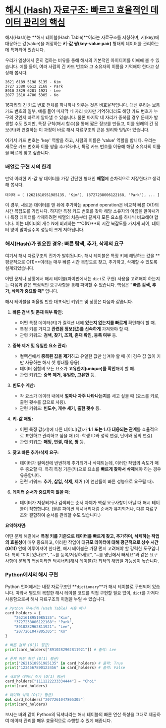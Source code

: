 # [해시 (Hash) 자료구조: 빠르고 효율적인 데이터 관리의 핵심](../0x15/README.md)

해시(Hash)는 **해시 테이블(Hash Table)**이라는 자료구조를 지칭하며, 키(key)에 대응하는 값(value)을 저장하는 **키-값 쌍(key-value pair)** 형태의 데이터를 관리하는 데 특화되어 있습니다.

우리가 일상에서 흔히 접하는 비유를 통해 해시의 기본적인 아이디어를 이해해 볼 수 있습니다. 예를 들어, 여러 사람의 긴 카드 번호와 그 소유자의 이름을 기억해야 한다고 상상해 봅시다.

```
2621 6189 5198 5135 - Kim
3727 2380 0612 2168 - Park
8910 2829 6281 1921 - Lee
2077 2610 4780 5305 - Ko
```

16자리의 긴 카드 번호 전체를 하나하나 외우는 것은 비효율적입니다. 대신 우리는 보통 카드 번호의 일부, 예를 들어 마지막 네 자리 숫자만 기억하더라도 해당 카드 번호가 누구의 것인지 빠르게 알아낼 수 있습니다. 물론 마지막 네 자리가 중복될 경우 문제가 발생할 수도 있지만, 특정 규칙(해시 함수)을 통해 짧은 정보를 만들고, 이를 원래의 긴 정보(키)와 연결하는 이 과정이 바로 해시 자료구조의 근본 원리와 맞닿아 있습니다.

여기서 카드 번호는 'key' 역할을 하고, 사람의 이름은 'value' 역할을 합니다. 우리는 새로운 카드 번호와 이름 쌍을 추가하거나, 특정 카드 번호를 이용해 해당 소유자의 이름을 빠르게 찾고 싶습니다.

### 배열로 구현 시의 한계

만약 이러한 키-값 쌍 데이터를 가장 간단한 형태인 **배열**에 순차적으로 저장한다고 생각해 봅시다.

```
데이터 = [ (2621618951985135, 'Kim'), (3727238006122168, 'Park'), ... ]
```

이 경우, 새로운 데이터를 맨 뒤에 추가하는 append operation은 비교적 빠른 O(1)의 시간 복잡도를 가집니다. 하지만 특정 카드 번호를 찾아 해당 소유자의 이름을 알아내거나 특정 데이터를 삭제하려면 배열의 처음부터 끝까지 모든 요소를 하나씩 비교해야 합니다. 이는 데이터의 개수 N에 비례하는 **O(N)**의 시간 복잡도를 가지게 되어, 데이터 양이 많아질수록 성능이 크게 저하됩니다.

### 해시(Hash)가 필요한 경우: 빠른 탐색, 추가, 삭제의 요구

여기서 해시 자료구조의 진가가 발휘됩니다. 해시 테이블은 특정 키에 해당하는 값을 **평균적으로 O(1)**이라는 매우 빠른 시간 복잡도로 찾고, 추가하고, 삭제할 수 있도록 설계되었습니다.

어떤 문제나 상황에서 해시 테이블(파이썬에서는 `dict`로 구현) 사용을 고려해야 하는지는 다음과 같은 핵심적인 요구사항을 통해 파악할 수 있습니다. 핵심은 **"빠른 검색, 추가, 삭제가 중요할 때"** 입니다.

해시 테이블을 떠올릴 만한 대표적인 키워드 및 상황은 다음과 같습니다.

1.  **빠른 검색 및 존재 여부 확인:**
    - 어떤 특정 데이터(키)가 컬렉션 내에 **있는지 없는지를 빠르게** 확인해야 할 때.
    - 특정 키를 가지고 **관련된 정보(값)를 신속하게** 가져와야 할 때.
    - 관련 키워드: **검색, 찾기, 조회, 존재 확인, 등록 여부** 등.

2.  **중복 제거 및 유일한 요소 관리:**
    - 컬렉션에서 **중복된 값을 제거**하고 유일한 값만 남겨야 할 때 (이 경우 값 없이 키만 사용하는 해시 셋 형태를 응용).
    - 데이터 집합의 모든 요소가 **고유한지(unique)를 확인**해야 할 때.
    - 관련 키워드: **중복 제거, 유일한, 고유한** 등.

3.  **빈도수 계산:**
    - 각 요소가 데이터 내에서 **얼마나 자주 나타나는지**를 세고 싶을 때 (요소를 키로, 출현 횟수를 값으로 사용).
    - 관련 키워드: **빈도수, 개수 세기, 출현 횟수** 등.

4.  **키-값 매핑:**
    - 어떤 특정 값(키)에 다른 데이터(값)가 **1:1 또는 1:다 대응되는 관계**를 효율적으로 표현하고 관리하고 싶을 때 (예: 학생 ID와 성적 연결, 단어와 정의 연결).
    - 관련 키워드: **매핑, 연결, 대응, 쌍** 등.

5.  **잦고 빠른 추가/삭제 요구:**
    - 데이터가 컬렉션에 빈번하게 추가되거나 삭제되는데, 이러한 작업의 속도가 매우 중요할 때. 특히 특정 기준(키)으로 요소를 **빠르게 찾아서 삭제**해야 하는 경우 유용합니다.
    - 관련 키워드: **추가, 삽입, 삭제, 제거** (이 연산들이 빠른 성능으로 요구될 때).

6.  **데이터 순서가 중요하지 않을 때:**
    - 데이터가 저장되거나 검색되는 순서 자체가 핵심 요구사항이 아닐 때 해시 테이블이 적합합니다. (물론 파이썬 딕셔너리처럼 순서가 유지되거나, 다른 자료구조와 결합하여 순서를 관리할 수도 있습니다.)

**요약하자면:**

어떤 문제 해결에서 **특정 키를 기준으로 데이터를 빠르게 찾고, 추가하며, 삭제하는 작업의 효율성**이 매우 중요하고, 이러한 작업이 **대규모 데이터에 대해 평균적으로 상수 시간(O(1))** 안에 이루어져야 한다면, 해시 테이블은 가장 먼저 고려해야 할 강력한 도구입니다. 특히 "이미 있나요?", "~를 등록/저장하세요", "~를 명단에서 빼세요"와 같은 요구사항이 문제의 핵심이라면 딕셔너리(해시 테이블)가 최적의 해법일 가능성이 높습니다.

### Python에서의 해시 구현

Python 언어에서는 내장 자료구조인 **`dictionary`**가 해시 테이블로 구현되어 있습니다. 따라서 별도의 복잡한 해시 테이블 코드를 직접 구현할 필요 없이, `dict`를 가져다 사용함으로써 해시 자료구조의 이점을 누릴 수 있습니다.

```python
# Python 딕셔너리 (Hash Table) 사용 예시
card_holders = {
    "2621618951985135": "Kim",
    "3727238006122168": "Park",
    "8910282962811921": "Lee",
    "2077261047805305": "Ko"
}

# 빠른 검색 (O(1) 평균)
print(card_holders["8910282962811921"]) # 출력: Lee

# 존재 여부 확인 (O(1) 평균)
print("2621618951985135" in card_holders) # 출력: True
print("1234567890123456" in card_holders) # 출력: False

# 새로운 데이터 추가 (O(1) 평균)
card_holders["1111222233334444"] = "Choi"
print(card_holders)

# 데이터 삭제 (O(1) 평균)
del card_holders["2077261047805305"]
print(card_holders)
```

보시는 바와 같이 Python의 딕셔너리는 해시 테이블의 빠른 연산 특성을 그대로 제공하여 데이터 관리를 매우 효율적으로 수행할 수 있게 해줍니다.
